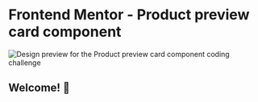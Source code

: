 # Frontend Mentor - Product preview card component

![Design preview for the Product preview card component coding challenge](./design/desktop-preview.jpg)

## Welcome! 👋